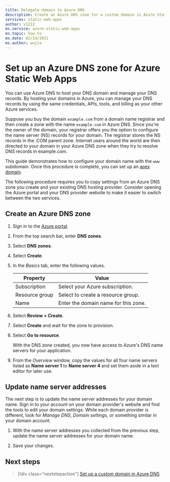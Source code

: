 ```yaml
---
title: Delegate domain to Azure DNS 
description: Create an Azure DNS zone for a custom domain in Azure Static Web Apps
services: static-web-apps
author: v1212
ms.service: azure-static-web-apps
ms.topic: how-to
ms.date: 02/14/2021
ms.author: wujia
---
```


# Set up an Azure DNS zone for Azure Static Web Apps

You can use Azure DNS to host your DNS domain and manage your DNS records. By hosting your domains in Azure, you can manage your DNS records by using the same credentials, APIs, tools, and billing as your other Azure services.

Suppose you buy the domain `example.com` from a domain name registrar and then create a zone with the name `example.com` in Azure DNS. Since you're the owner of the domain, your registrar offers you the option to configure the name server (NS) records for your domain. The registrar stores the NS records in the .COM parent zone. Internet users around the world are then directed to your domain in your Azure DNS zone when they try to resolve DNS records in example.com.

This guide demonstrates how to configure your domain name with the `www` subdomain. Once this procedure is complete, you can set up an [apex domain](apex-domain-azure-dns.md).

The following procedure requires you to copy settings from an Azure DNS zone you create and your existing DNS hosting provider. Consider opening the Azure portal and your DNS provider website to make it easier to switch between the two services.

## Create an Azure DNS zone

1. Sign in to the [Azure portal](https://portal.azure.com).

1. From the top search bar, enter **DNS zones**.

1. Select **DNS zones**.

1. Select **Create**.

1. In the *Basics* tab, enter the following values.

    | Property | Value |
    |---|---|
    | Subscription | Select your Azure subscription.  |
    | Resource group | Select to create a resource group. |
    | Name | Enter the domain name for this zone. |

1. Select **Review + Create**.

1. Select **Create** and wait for the zone to provision.

1. Select **Go to resource**.

    With the DNS zone created, you now have access to Azure's DNS name servers for your application.

1. From the *Overview* window, copy the values for all four name servers listed as **Name server 1** to **Name server 4** and set them aside in a text editor for later use.

## Update name server addresses

The next step is to update the name server addresses for your domain name. Sign in to your account on your domain provider's website and find the tools to edit your domain settings. While each domain provider is different, look for *Manage DNS*, *Domain settings*, or something similar in your domain account.

1. With the name server addresses you collected from the previous step, update the name server addresses for your domain name.

1. Save your changes.

## Next steps

> [!div class="nextstepaction"]
> [Set up a custom domain in Azure DNS](custom-domain-azure-dns.md)
